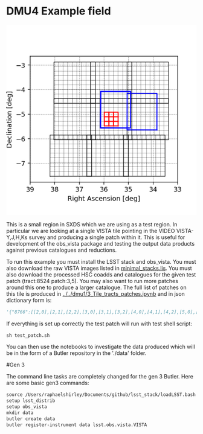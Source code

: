 # DMU4 Example field

![Test patches](./figs/sxds_tracts_patches_tiles.png)

This is a small region in SXDS which we are using as a test region. In particular we are 
looking at a single VISTA tile pointing in the VIDEO VISTA-Y,J,H,Ks survey and producing 
a single patch within it. This is useful for development of the obs_vista package and 
testing the output data products against previous catalogues and reductions.

To run this example you must install the LSST stack and obs\_vista. You must also download 
the raw VISTA images listed in [minimal_stacks.lis](minimal_stacks.lis). You must also 
download the processed HSC coadds and catalogues for the given test patch (tract:8524 
patch:3,5). You may also want to run more patches around this one to produce a larger 
catalogue. The full list of patches on this tile is produced in 
[../../dmu1/3_Tile_tracts_patches.ipynb](../../dmu1/3_Tile_tracts_patches.ipynb) and 
in json dictionary form is:

```python
'{"8766":[[2,0],[2,1],[2,2],[3,0],[3,1],[3,2],[4,0],[4,1],[4,2],[5,0],[5,1],[5,2],[6,0],[6,1],[6,2],[7,0],[7,1],[7,2],[8,0],[8,1],[8,2]],"8524":[[2,2],[2,3],[2,4],[2,5],[2,6],[2,7],[2,8],[3,2],[3,3],[3,4],[3,5],[3,6],[3,7],[3,8],[4,2],[4,3],[4,4],[4,5],[4,6],[4,7],[4,8],[5,2],[5,3],[5,4],[5,5],[5,6],[5,7],[5,8],[6,2],[6,3],[6,4],[6,5],[6,6],[6,7],[6,8],[7,2],[7,3],[7,4],[7,5],[7,6],[7,7],[7,8],[8,2],[8,3],[8,4],[8,5],[8,6],[8,7],[8,8]],"8765":[[0,0],[0,1],[0,2]],"8523":[[0,2],[0,3],[0,4],[0,5],[0,6],[0,7],[0,8]]}'
```

If everything is set up correctly the test patch will run with test shell script:

```Shell
sh test_patch.sh
```

You can then use the notebooks to investigate the data produced which will be in the form 
of a Butler repository in the './data' folder.

#Gen 3

The command line tasks are completely changed for the gen 3 Butler. Here are some basic 
gen3 commands:

```Shell
source /Users/raphaelshirley/Documents/github/lsst_stack/loadLSST.bash
setup lsst_distrib
setup obs_vista
mkdir data
butler create data
butler register-instrument data lsst.obs.vista.VISTA
```
